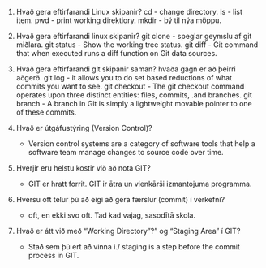 1. Hvað gera eftirfarandi Linux skipanir?
    cd - change directory.
    ls - list item.
    pwd - print working direktiory.
    mkdir - bý til nýa möppu.
2.  Hvað gera eftirfarandi linux skipanir?
    git clone - speglar geymslu af git miðlara.
    git status - Show the working tree status.
    git diff - Git command that when executed runs a diff function on Git data sources.

3. Hvað gera eftirfarandi git skipanir saman? hvaða gagn er að þeirri aðgerð.
    git log - it allows you to do set based reductions of what commits you want to see.
    git checkout - The git checkout command operates upon three distinct entities: files, commits, .and branches.
    git branch - A branch in Git is simply a lightweight movable pointer to one of these commits.
4. Hvað er útgáfustýring (Version Control)? 
    - Version control systems are a category of software tools that help a software team manage changes to source code over time.
5. Hverjir eru helstu kostir við að nota GIT? 
    - GIT er hratt forrit.  GIT ir ātra un vienkārši izmantojuma programma.
6. Hversu oft telur þú að eigi að gera færslur (commit) í verkefni? 
    - oft, en ekki svo oft. Tad kad vajag, sasodītā skola.
7. Hvað er átt við með “Working Directory”?” og “Staging Area” í GIT? 
    - Stað sem þú ert að vinna í./ staging is a step before the commit process in GIT.